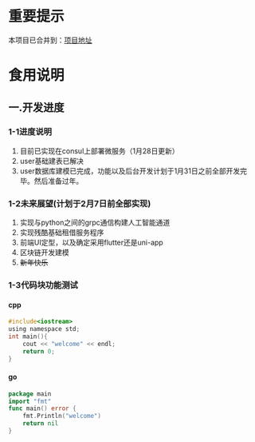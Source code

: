 # 重要提示
本项目已合并到：[项目地址]("https://github.com/PonyWilliam/DevicesManager")
# 食用说明
## 一.开发进度
### 1-1进度说明
1. 目前已实现在consul上部署微服务（1月28日更新）
2. user基础建表已解决
3. user数据库建模已完成，功能以及后台开发计划于1月31日之前全部开发完毕。然后准备过年。
### 1-2未来展望(计划于2月7日前全部实现)
1. 实现与python之间的grpc通信构建人工智能通道
2. 实现残酷基础租借服务程序
3. 前端UI定型，以及确定采用flutter还是uni-app
4. 区块链开发建模  
5. ~~新年快乐~~
### 1-3代码块功能测试
#### cpp
```C
#include<iostream>
using namespace std;
int main(){
    cout << "welcome" << endl;
    return 0;
}
```
#### go
```go
package main
import "fmt"
func main() error {
	fmt.Println("welcome")
	return nil
}
```
